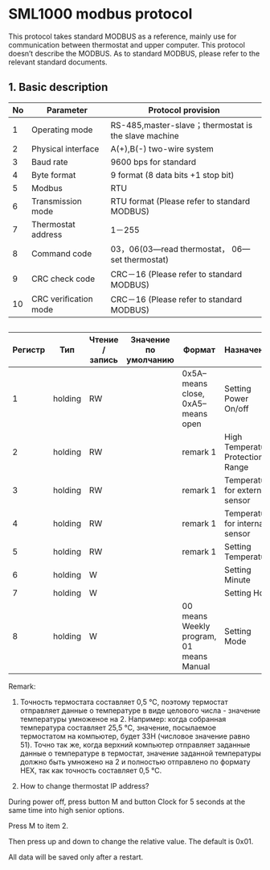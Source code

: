 # SML1000 modbus protocol

This protocol takes standard MODBUS as a reference, mainly use for communication between thermostat and upper computer. This protocol doesn’t describe the MODBUS. As to standard MODBUS, please refer to the relevant standard documents.

## 1.  Basic description


| **No** | **Parameter**        | **Protocol provision**                               |
| ------ | -------------------- | ---------------------------------------------------- |
| 1      | Operating mode       | RS-485,master-slave；thermostat is the slave machine |
| 2      | Physical interface   | A(+),B(-)  two-wire system                           |
| 3      | Baud rate            | 9600 bps for standard                                |
| 4      | Byte format          | 9 format (8 data bits +1 stop bit)                   |
| 5      | Modbus               | RTU                                                  |
| 6      | Transmission mode    | RTU format (Please refer to standard MODBUS)         |
| 7      | Thermostat address   | 1－255                                               |
| 8      | Command code         | 03，06(03—read thermostat，  06—set thermostat)      |
| 9      | CRC check code       | CRC－16  (Please refer to standard MODBUS)           |
| 10     | CRC veriﬁcation mode | CRC－16  (Please refer to standard MODBUS)           |

## 

| Регистр | Тип     | Чтение / запись | Значение по умолчанию | Формат                                    | Назначение                        |
| ------- | ------- | --------------- | --------------------- | ----------------------------------------- | --------------------------------- |
| 1       | holding | RW              |                       | 0x5A–means close, 0xA5–means open         | Setting Power On/off              |
| 2       | holding | RW              |                       | remark 1                                  | High Temperature Protection Range |
| 3       | holding | RW              |                       | remark 1                                  | Temperature for external sensor   |
| 4       | holding | RW              |                       | remark 1                                  | Temperature for internal sensor   |
| 5       | holding | RW              |                       | remark 1                                  | Setting Temperature               |
| 6       | holding | W               |                       |                                           | Setting Minute                    |
| 7       | holding | W               |                       |                                           | Setting Hour                      |
| 8       | holding | W               |                       | 00 means Weekly program, 01 means  Manual | Setting  Mode                     |


Remark:

1. Точность термостата составляет 0,5 ℃, поэтому термостат отправляет данные о температуре в виде целового числа - значение температуры умноженое на 2. Например: когда собранная температура составляет 25,5 ℃, значение, посылаемое термостатом на компьютер, будет 33H (числовое значение равно 51). Точно так же, когда верхний компьютер отправляет заданные данные о температуре в термостат, значение заданной температуры должно быть умножено на 2 и полностью отправлено по формату HEX, так как точность составляет 0,5 ℃.

2. How to change thermostat IP address?

During power off, press button M and button Clock for 5 seconds at the same time into high senior options.

Press M to item 2.

Then press up and down to change the relative value. The default is 0x01.  

All data will be saved only after a restart.